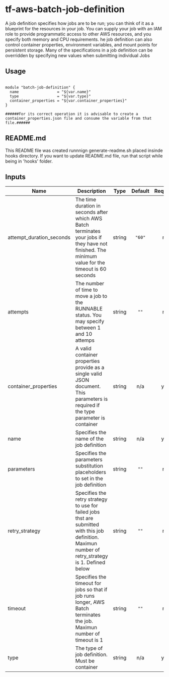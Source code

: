 
# tf-aws-batch-job-definition

A job definition specifies how jobs are to be run; you can think of it as a blueprint for the resources in your job. You can supply your job with an IAM role to provide programmatic access to other AWS resources, and you specify both memory and CPU requirements.
he job definition can also control container properties, environment variables, and mount points for persistent storage. Many of the specifications in a job definition can be overridden by specifying new values when submitting individual Jobs
## Usage

```hcl
 
module "batch-job-definition" {
  name                 = "${var.name}"
  type                 = "${var.type}"
  container_properties = "${var.container_properties}"
}

######For its correct operation it is advisable to create a container_properties.json file and consume the variable from that file.######

```


## README.md
This README file was created runnnign generate-readme.sh placed insinde hooks directory.
If you want to update README.md file, run that script while being in 'hooks' folder.
## Inputs

| Name | Description | Type | Default | Required |
|------|-------------|:----:|:-----:|:-----:|
| attempt\_duration\_seconds | The time duration in seconds after which AWS Batch terminates your jobs if they have not finished. The minimum value for the timeout is 60 seconds | string | `"60"` | no |
| attempts | The number of time to move a job to the RUNNABLE status. You may specify between 1 and 10 attemps | string | `""` | no |
| container\_properties | A valid container properties provide as a single valid JSON document. This parameters is required if the type parameter is container | string | n/a | yes |
| name | Specifies the name of the job definition | string | n/a | yes |
| parameters | Specifies the parameters substitution placeholders to set in the job definition | string | `""` | no |
| retry\_strategy | Specifies the retry strategy to use for failed jobs thst are submitted with this job definition. Maximun number of retry_strategy is 1. Defined below | string | `""` | no |
| timeout | Specifies the timeout for jobs so that if job runs longer, AWS Batch terminates the job. Maximun number of timeout is 1 | string | `""` | no |
| type | The type of job definition. Must be container | string | n/a | yes |

